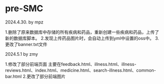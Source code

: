# pre-SMC

2024.4.30. by mpz

1.删除了原来数据库中存储的所有疾病和药品，重新创建一些疾病和药品，上传了新的数据库脚本。
2.发现上传药品图片时，会自动上传到yml中设置的oss中。
3.更改了banner.txt文件

2024.5.1 by zmy

1.修改了部分前端页面
主要在feedback.html、illness.html、illness-reviews.html、index.html、medicine.html、search-illness.html、common-bar.html
2.更改了部分前端图片